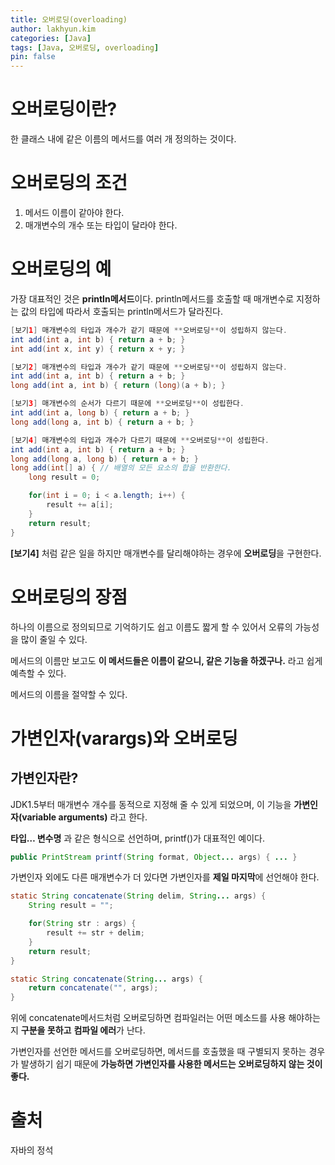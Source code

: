 ```yaml
---
title: 오버로딩(overloading)
author: lakhyun.kim
categories: [Java]
tags: [Java, 오버로딩, overloading]
pin: false
---
```


# 오버로딩이란?

한 클래스 내에 같은 이름의 메서드를 여러 개 정의하는 것이다.

# 오버로딩의 조건

1. 메서드 이름이 같아야 한다.
2. 매개변수의 개수 또는 타입이 달라야 한다.

# 오버로딩의 예

가장 대표적인 것은 **println메서드**이다. println메서드를 호출할 때 매개변수로 지정하는 값의 타입에 따라서 호출되는 println메서드가 달라진다.

```java
[보기1] 매개변수의 타입과 개수가 같기 때문에 **오버로딩**이 성립하지 않는다.
int add(int a, int b) { return a + b; }
int add(int x, int y) { return x + y; }

[보기2] 매개변수의 타입과 개수가 같기 때문에 **오버로딩**이 성립하지 않는다.
int add(int a, int b) { return a + b; }
long add(int a, int b) { return (long)(a + b); }

[보기3] 매개변수의 순서가 다르기 때문에 **오버로딩**이 성립한다.
int add(int a, long b) { return a + b; }
long add(long a, int b) { return a + b; }

[보기4] 매개변수의 타입과 개수가 다르기 때문에 **오버로딩**이 성립한다.
int add(int a, int b) { return a + b; }
long add(long a, long b) { return a + b; }
long add(int[] a) { // 배열의 모든 요소의 합을 반환한다.
	long result = 0;

	for(int i = 0; i < a.length; i++) {
		result += a[i];
	}
	return result;
}
```

**[보기4]** 처럼 같은 일을 하지만 매개변수를 달리해야하는 경우에 **오버로딩**을 구현한다.

# 오버로딩의 장점

하나의 이름으로 정의되므로 기억하기도 쉽고 이름도 짧게 할 수 있어서 오류의 가능성을 많이 줄일 수 있다.

메서드의 이름만 보고도 **이 메서드들은 이름이 같으니, 같은 기능을 하겠구나.** 라고 쉽게 예측할 수 있다.

메서드의 이름을 절약할 수 있다.

# 가변인자(varargs)와 오버로딩

## 가변인자란?

JDK1.5부터 매개변수 개수를 동적으로 지정해 줄 수 있게 되었으며, 이 기능을 **가변인자(variable arguments)** 라고 한다.

**타입… 변수명** 과 같은 형식으로 선언하며, printf()가 대표적인 예이다.

```java
public PrintStream printf(String format, Object... args) { ... }
```

가변인자 외에도 다른 매개변수가 더 있다면 가변인자를 **제일 마지막**에 선언해야 한다.

```java
static String concatenate(String delim, String... args) {
	String result = "";

	for(String str : args) {
		result += str + delim;
	}
	return result;
}

static String concatenate(String... args) {
	return concatenate("", args);
}
```

위에 concatenate메서드처럼 오버로딩하면 컴파일러는 어떤 메소드를 사용 해야하는지 **구분을 못하고** **컴파일 에러**가 난다.

가변인자를 선언한 메서드를 오버로딩하면, 메서드를 호출했을 때 구별되지 못하는 경우가 발생하기 쉽기 때문에 **가능하면 가변인자를 사용한 메서드는 오버로딩하지 않는 것이 좋다.**

# 출처

자바의 정석
